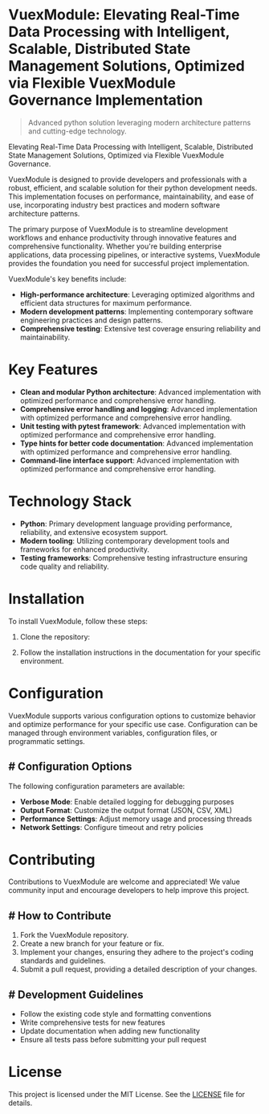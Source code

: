 <!-- fallback_VuexModule_20251003195741_80774 -->

# VuexModule: Elevating Real-Time Data Processing with Intelligent, Scalable, Distributed State Management Solutions, Optimized via Flexible VuexModule Governance Implementation
> Advanced python solution leveraging modern architecture patterns and cutting-edge technology.

Elevating Real-Time Data Processing with Intelligent, Scalable, Distributed State Management Solutions, Optimized via Flexible VuexModule Governance.

VuexModule is designed to provide developers and professionals with a robust, efficient, and scalable solution for their python development needs. This implementation focuses on performance, maintainability, and ease of use, incorporating industry best practices and modern software architecture patterns.

The primary purpose of VuexModule is to streamline development workflows and enhance productivity through innovative features and comprehensive functionality. Whether you're building enterprise applications, data processing pipelines, or interactive systems, VuexModule provides the foundation you need for successful project implementation.

VuexModule's key benefits include:

* **High-performance architecture**: Leveraging optimized algorithms and efficient data structures for maximum performance.
* **Modern development patterns**: Implementing contemporary software engineering practices and design patterns.
* **Comprehensive testing**: Extensive test coverage ensuring reliability and maintainability.

# Key Features

* **Clean and modular Python architecture**: Advanced implementation with optimized performance and comprehensive error handling.
* **Comprehensive error handling and logging**: Advanced implementation with optimized performance and comprehensive error handling.
* **Unit testing with pytest framework**: Advanced implementation with optimized performance and comprehensive error handling.
* **Type hints for better code documentation**: Advanced implementation with optimized performance and comprehensive error handling.
* **Command-line interface support**: Advanced implementation with optimized performance and comprehensive error handling.

# Technology Stack

* **Python**: Primary development language providing performance, reliability, and extensive ecosystem support.
* **Modern tooling**: Utilizing contemporary development tools and frameworks for enhanced productivity.
* **Testing frameworks**: Comprehensive testing infrastructure ensuring code quality and reliability.

# Installation

To install VuexModule, follow these steps:

1. Clone the repository:


2. Follow the installation instructions in the documentation for your specific environment.

# Configuration

VuexModule supports various configuration options to customize behavior and optimize performance for your specific use case. Configuration can be managed through environment variables, configuration files, or programmatic settings.

## # Configuration Options

The following configuration parameters are available:

* **Verbose Mode**: Enable detailed logging for debugging purposes
* **Output Format**: Customize the output format (JSON, CSV, XML)
* **Performance Settings**: Adjust memory usage and processing threads
* **Network Settings**: Configure timeout and retry policies

# Contributing

Contributions to VuexModule are welcome and appreciated! We value community input and encourage developers to help improve this project.

## # How to Contribute

1. Fork the VuexModule repository.
2. Create a new branch for your feature or fix.
3. Implement your changes, ensuring they adhere to the project's coding standards and guidelines.
4. Submit a pull request, providing a detailed description of your changes.

## # Development Guidelines

* Follow the existing code style and formatting conventions
* Write comprehensive tests for new features
* Update documentation when adding new functionality
* Ensure all tests pass before submitting your pull request

# License

This project is licensed under the MIT License. See the [LICENSE](https://github.com/Nurulika/VuexModule/blob/main/LICENSE) file for details.
